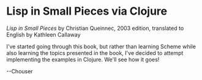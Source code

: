 # Lisp in Small Pieces via Clojure

_Lisp in Small Pieces_ by Christian Queinnec, 2003 edition, translated to English by Kathleen Callaway

I've started going through this book, but rather than learning Scheme while also
learning the topics presented in the book, I've decided to attempt implementing
the examples in Clojure.  We'll see how it goes!

--Chouser

